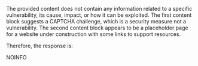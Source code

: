 The provided content does not contain any information related to a specific vulnerability, its cause, impact, or how it can be exploited. The first content block suggests a CAPTCHA challenge, which is a security measure not a vulnerability. The second content block appears to be a placeholder page for a website under construction with some links to support resources.

Therefore, the response is:

NOINFO
